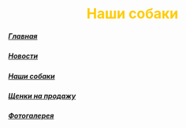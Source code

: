 <h1 align="center"><font color="#ffcc00">Наши собаки</font></h1>


 <h5 align="left"> <a href="https://kirillgorlov123.github.io/Kennel-of-dogs-KrasnoeSelo">Главная</a></h5>
 <h5 align="left"> <a href="https://kirillgorlov123.github.io/Kennel-of-dogs-KrasnoeSelo/news">Новости</a></h5>
 <h5 align="left"> <a href="https://kirillgorlov123.github.io/Kennel-of-dogs-KrasnoeSelo/Our-dogs">Наши собаки</a></h5>
 <h5 align="left"> <a href="https://kirillgorlov123.github.io/Kennel-of-dogs-KrasnoeSelo/Puppies for sale">Щенки на продажу</a></h5>
 <h5 align="left"> <a href="https://kirillgorlov123.github.io/Kennel-of-dogs-KrasnoeSelo/Foto Gallery">Фотогалерея</a></h5>
